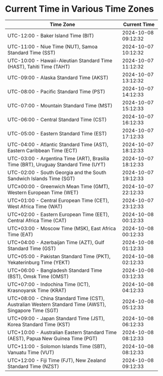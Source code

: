 # Current Time in Various Time Zones

| Time Zone | Current Time |
|-----------|--------------|
| UTC-12:00 - Baker Island Time (BIT) | 2024-10-08 09:12:32 |
| UTC-11:00 - Niue Time (NUT), Samoa Standard Time (SST) | 2024-10-07 10:12:32 |
| UTC-10:00 - Hawaii-Aleutian Standard Time (HAST), Tahiti Time (TAHT) | 2024-10-07 11:12:32 |
| UTC-09:00 - Alaska Standard Time (AKST) | 2024-10-07 13:12:32 |
| UTC-08:00 - Pacific Standard Time (PST) | 2024-10-07 14:12:33 |
| UTC-07:00 - Mountain Standard Time (MST) | 2024-10-07 15:12:33 |
| UTC-06:00 - Central Standard Time (CST) | 2024-10-07 16:12:33 |
| UTC-05:00 - Eastern Standard Time (EST) | 2024-10-07 17:12:33 |
| UTC-04:00 - Atlantic Standard Time (AST), Eastern Caribbean Time (ECT) | 2024-10-07 18:12:33 |
| UTC-03:00 - Argentina Time (ART), Brasília Time (BRT), Uruguay Standard Time (UYT) | 2024-10-07 18:12:33 |
| UTC-02:00 - South Georgia and the South Sandwich Islands Time (SGT) | 2024-10-07 19:12:33 |
| UTC±00:00 - Greenwich Mean Time (GMT), Western European Time (WET) | 2024-10-07 22:12:33 |
| UTC+01:00 - Central European Time (CET), West Africa Time (WAT) | 2024-10-07 23:12:33 |
| UTC+02:00 - Eastern European Time (EET), Central Africa Time (CAT) | 2024-10-08 00:12:33 |
| UTC+03:00 - Moscow Time (MSK), East Africa Time (EAT) | 2024-10-08 00:12:33 |
| UTC+04:00 - Azerbaijan Time (AZT), Gulf Standard Time (GST) | 2024-10-08 01:12:33 |
| UTC+05:00 - Pakistan Standard Time (PKT), Yekaterinburg Time (YEKT) | 2024-10-08 02:12:33 |
| UTC+06:00 - Bangladesh Standard Time (BST), Omsk Time (OMST) | 2024-10-08 03:12:33 |
| UTC+07:00 - Indochina Time (ICT), Krasnoyarsk Time (KRAT) | 2024-10-08 04:12:33 |
| UTC+08:00 - China Standard Time (CST), Australian Western Standard Time (AWST), Singapore Time (SGT) | 2024-10-08 05:12:33 |
| UTC+09:00 - Japan Standard Time (JST), Korea Standard Time (KST) | 2024-10-08 06:12:33 |
| UTC+10:00 - Australian Eastern Standard Time (AEST), Papua New Guinea Time (PGT) | 2024-10-08 08:12:33 |
| UTC+11:00 - Solomon Islands Time (SBT), Vanuatu Time (VUT) | 2024-10-08 08:12:33 |
| UTC+12:00 - Fiji Time (FJT), New Zealand Standard Time (NZST) | 2024-10-08 09:12:33 |
